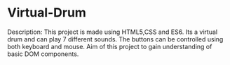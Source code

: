 # Virtual-Drum

Description:
This project is made using HTML5,CSS and ES6.
Its a virtual drum and can play 7 different sounds. The buttons can be controlled using both keyboard and mouse.
Aim of this project to gain understanding of basic DOM components. 
